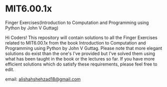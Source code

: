 # MIT6.00.1x
Finger Exercises(Introduction to Computation and Programming using Python by John V Guttag)

Hi Coders!
This repository will contain solutions to all the Finger Exercises related to MIT6.00.1x from the book Introduction to Computation and Programming using Python by John V Guttag.
Please note that more elegant solutions do exist than the one's I've provided but I've solved them using what has been taught in the book or the lectures so far. If you have more efficient solutions which do satisfy these requirements, please feel free to edit.

email: alishahshehzad18@gmail.com
